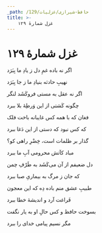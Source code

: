 ```yaml
---
_path: /حافظ-شیرازی/غزلیات/129
title: >-
    غزل شمارهٔ ۱۲۹
---
```

# غزل شمارهٔ ۱۲۹

<div class="b" id="bn1"><div class="m1"><p>اگر نه باده غمِ دل ز یادِ ما بِبَرَد</p></div>
<div class="m2"><p>نهیبِ حادثه بنیادِ ما ز جا بِبَرَد</p></div></div>
<div class="b" id="bn2"><div class="m1"><p>اگر نه عقل به مستی فروکَشَد لنگر</p></div>
<div class="m2"><p>چگونه کَشتی از این وَرطِهٔ بلا ببرد</p></div></div>
<div class="b" id="bn3"><div class="m1"><p>فغان که با همه کس غایبانه باخت فلک</p></div>
<div class="m2"><p>که کس نبود که دستی از این دَغا ببرد</p></div></div>
<div class="b" id="bn4"><div class="m1"><p>گذار بر ظلمات است، خِضْرِ راهی کو؟</p></div>
<div class="m2"><p>مباد کآتش محرومی آبِ ما ببرد</p></div></div>
<div class="b" id="bn5"><div class="m1"><p>دل ضعیفم از آن می‌کَشَد به طَرْفِ چمن</p></div>
<div class="m2"><p>که جان ز مرگ به بیماریِ صبا ببرد</p></div></div>
<div class="b" id="bn6"><div class="m1"><p>طبیبِ عشق منم باده دِه که این معجون</p></div>
<div class="m2"><p>فَراغت آرد و اندیشهٔ خطا ببرد</p></div></div>
<div class="b" id="bn7"><div class="m1"><p>بسوخت حافظ و کس حالِ او به یار نگفت</p></div>
<div class="m2"><p>مگر نسیم پیامی خدای را ببرد</p></div></div>

